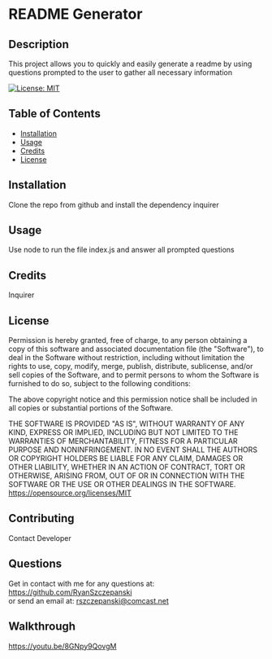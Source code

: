 
#  README Generator

## Description 

This project allows you to quickly and easily generate a readme by using questions prompted to the user to gather all necessary information

[![License: MIT](https://img.shields.io/badge/license-MIT-yellow.svg)](https://opensource.org/licenses/MIT)

## Table of Contents

* [Installation](#installation)
* [Usage](#usage)
* [Credits](#credits)
* [License](#license)

## Installation

Clone the repo from github and install the dependency inquirer

## Usage 

Use node to run the file index.js and answer all prompted questions

## Credits

Inquirer

## License

Permission is hereby granted, free of charge, to any person obtaining a copy of this software and associated documentation file (the "Software"), to deal in the Software without restriction, including without limitation the rights to use, copy, modify, merge, publish, distribute, sublicense, and/or sell copies of the Software, and to permit persons to whom the Software is furnished to do so, subject to the following conditions:

The above copyright notice and this permission notice shall be included in all copies or substantial portions of the Software.

THE SOFTWARE IS PROVIDED "AS IS", WITHOUT WARRANTY OF ANY KIND, EXPRESS OR IMPLIED, INCLUDING BUT NOT LIMITED TO THE WARRANTIES OF MERCHANTABILITY, FITNESS FOR A PARTICULAR PURPOSE AND NONINFRINGEMENT. IN NO EVENT SHALL THE AUTHORS OR COPYRIGHT HOLDERS BE LIABLE FOR ANY CLAIM, DAMAGES OR OTHER LIABILITY, WHETHER IN AN ACTION OF CONTRACT, TORT OR OTHERWISE, ARISING FROM, OUT OF OR IN CONNECTION WITH THE SOFTWARE OR THE USE OR OTHER DEALINGS IN THE SOFTWARE.
<br />https://opensource.org/licenses/MIT

## Contributing

Contact Developer

## Questions

Get in contact with me for any questions at: https://github.com/RyanSzczepanski <br />
or send an email at: rszczepanski@comcast.net

## Walkthrough
https://youtu.be/8GNpy9QovgM